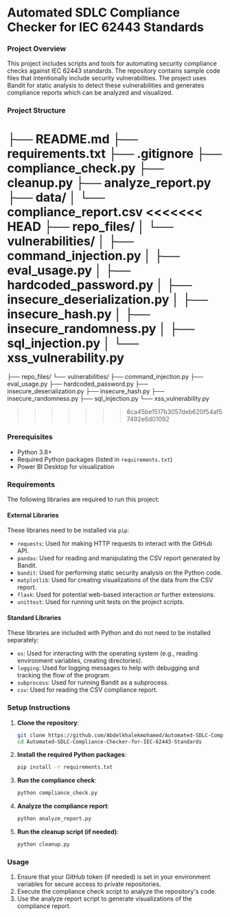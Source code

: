 # Automated SDLC Compliance Checker for IEC 62443 Standards

### Project Overview
This project includes scripts and tools for automating security compliance checks against IEC 62443 standards.
The repository contains sample code files that intentionally include security vulnerabilities. The project uses Bandit for static analysis to detect these vulnerabilities and generates compliance reports which can be analyzed and visualized.
### Project Structure
├── README.md
├── requirements.txt
├── .gitignore
├── compliance_check.py
├── cleanup.py
├── analyze_report.py
├── data/
│   └── compliance_report.csv
<<<<<<< HEAD
├── repo_files/
│   └── vulnerabilities/
│       ├── command_injection.py
│       ├── eval_usage.py
│       ├── hardcoded_password.py
│       ├── insecure_deserialization.py
│       ├── insecure_hash.py
│       ├── insecure_randomness.py
│       ├── sql_injection.py
│       └── xss_vulnerability.py
=======
├── repo_files/                                                                                                                                                      └── vulnerabilities/
   ├── command_injection.py
    ├── eval_usage.py
    ├── hardcoded_password.py
    ├── insecure_deserialization.py
     ├── insecure_hash.py
     ├── insecure_randomness.py
      ├── sql_injection.py
      └── xss_vulnerability.py
>>>>>>> 8ca45be1517b3057deb620f54af57492e6d01092

### Prerequisites
- Python 3.8+
- Required Python packages (listed in `requirements.txt`)
- Power BI Desktop for visualization 

### Requirements
The following libraries are required to run this project:

#### External Libraries
These libraries need to be installed via `pip`:
- `requests`: Used for making HTTP requests to interact with the GitHub API.
- `pandas`: Used for reading and manipulating the CSV report generated by Bandit.
- `bandit`: Used for performing static security analysis on the Python code.
- `matplotlib`: Used for creating visualizations of the data from the CSV report.
- `flask`: Used for potential web-based interaction or further extensions.
- `unittest`: Used for running unit tests on the project scripts.

#### Standard Libraries
These libraries are included with Python and do not need to be installed separately:
- `os`: Used for interacting with the operating system (e.g., reading environment variables, creating directories).
- `logging`: Used for logging messages to help with debugging and tracking the flow of the program.
- `subprocess`: Used for running Bandit as a subprocess.
- `csv`: Used for reading the CSV compliance report.

### Setup Instructions

1. **Clone the repository**:
    ```sh
    git clone https://github.com/Abdelkhalekmohamed/Automated-SDLC-Compliance-Checker-for-IEC-62443-Standards.git
    cd Automated-SDLC-Compliance-Checker-for-IEC-62443-Standards
    ```

2. **Install the required Python packages**:
    ```sh
    pip install -r requirements.txt
    ```

3. **Run the compliance check**:
    ```sh
    python compliance_check.py
    ```

4. **Analyze the compliance report**:
    ```sh
    python analyze_report.py
    ```

5. **Run the cleanup script (if needed)**:
    ```sh
    python cleanup.py
    ```

### Usage

1. Ensure that your GitHub token (if needed) is set in your environment variables for secure access to private repositories.
2. Execute the compliance check script to analyze the repository's code.
3. Use the analyze report script to generate visualizations of the compliance report.

